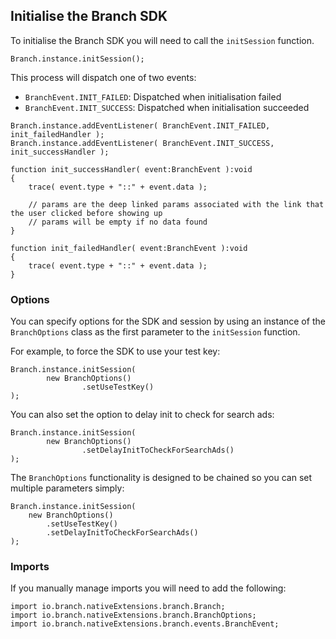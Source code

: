 
## Initialise the Branch SDK


To initialise the Branch SDK you will need to call the `initSession` function.

```as3
Branch.instance.initSession();
```

This process will dispatch one of two events:

- `BranchEvent.INIT_FAILED`: Dispatched when initialisation failed
- `BranchEvent.INIT_SUCCESS`: Dispatched when initialisation succeeded

```as3
Branch.instance.addEventListener( BranchEvent.INIT_FAILED, init_failedHandler );
Branch.instance.addEventListener( BranchEvent.INIT_SUCCESS, init_successHandler );
				
function init_successHandler( event:BranchEvent ):void
{
    trace( event.type + "::" + event.data );
    
    // params are the deep linked params associated with the link that the user clicked before showing up
    // params will be empty if no data found
}
		
function init_failedHandler( event:BranchEvent ):void
{
    trace( event.type + "::" + event.data );
}
```


### Options

You can specify options for the SDK and session by using an instance of the `BranchOptions` class as the first parameter to the `initSession` function.

For example, to force the SDK to use your test key:

```as3
Branch.instance.initSession(
        new BranchOptions()
                .setUseTestKey()
);
```

You can also set the option to delay init to check for search ads:

```as3
Branch.instance.initSession(
        new BranchOptions()
                .setDelayInitToCheckForSearchAds()
);
```

The `BranchOptions` functionality is designed to be chained so you can set multiple parameters simply:

```as3
Branch.instance.initSession(
    new BranchOptions()
        .setUseTestKey()
        .setDelayInitToCheckForSearchAds()
);
```




### Imports

If you manually manage imports you will need to add the following:

```as3
import io.branch.nativeExtensions.branch.Branch;
import io.branch.nativeExtensions.branch.BranchOptions;
import io.branch.nativeExtensions.branch.events.BranchEvent;
```




